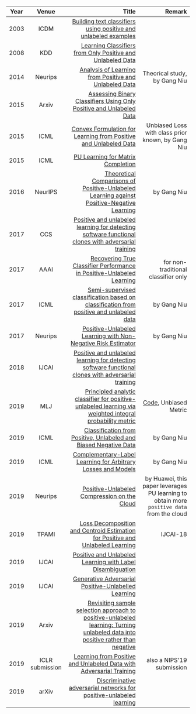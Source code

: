 | Year       | Venue       | Title  | Remark
| ------------- |:-------------:| --------------:|------------:|
|2003 | ICDM | [Building text classifiers using positive and unlabeled examples](http://citeseerx.ist.psu.edu/viewdoc/download?doi=10.1.1.66.7081&rep=rep1&type=pdf) |
|2008 | KDD  | [Learning Classifiers from Only Positive and Unlabeled Data](http://cseweb.ucsd.edu/~elkan/posonly.pdf) |
|2014 | Neurips | [Analysis of Learning from Positive and Unlabeled Data](http://www.ms.k.u-tokyo.ac.jp/2014/NIPS2014b.pdf) | Theorical study, by Gang Niu |
|2015 | Arxiv| [Assessing Binary Classifiers Using Only Positive and Unlabeled Data](https://arxiv.org/pdf/1504.06837.pdf) | 
|2015 | ICML | [Convex Formulation for Learning from Positive and Unlabeled Data](http://www.mcduplessis.com/wp-content/uploads/2016/05/Conf-ICML2015-ConvexPU.pdf) | Unbiased Loss with class prior known, by Gang Niu |
|2015 | ICML | [PU Learning for Matrix Completion](http://proceedings.mlr.press/v37/hsiehb15.pdf) | |
|2016 | NeurIPS | [Theoretical Comparisons of Positive-Unlabeled Learning against Positive-Negative Learning](https://niug1984.github.io/paper/niu_nips16.pdf) | by Gang Niu|
|2017 | CCS | [Positive and unlabeled learning for detecting software functional clones with adversarial training](https://cs.nju.edu.cn/zhouzh/zhouzh.files/publication/ccs17poster.pdf) | |
|2017 | AAAI | [Recovering True Classifier Performance in Positive-Unlabeled Learning](https://www.ccs.neu.edu/home/radivojac/papers/jain_aaai_2017.pdf) | for non-traditional classifier only |
|2017 | ICML | [Semi-supervised classification based on classification from positive and unlabeled data](https://niug1984.github.io/paper/sakai_icml17.pdf) | by Gang Niu |
|2017 | Neurips | [Positive-Unlabeled Learning with Non-Negative Risk Estimator](https://niug1984.github.io/paper/kiryo_nips17.pdf) | by Gang Niu |
|2018 | IJCAI | [Positive and unlabeled learning for detecting software functional clones with adversarial training](http://www.lamda.nju.edu.cn/lim/publications/ijcai18-cdpu.pdf) | |
|2019           | MLJ  | [Principled analytic classifier for positive-unlabeled learning via weighted integral probability metric](https://arxiv.org/pdf/1901.09503.pdf) | [Code](https://github.com/eraser347/WMMD_PU), Unbiased Metric |
|2019     | ICML | [Classification from Positive, Unlabeled and Biased Negative Data](http://proceedings.mlr.press/v97/hsieh19c/hsieh19c.pdf) | by Gang Niu |
|2019 | ICML | [Complementary-Label Learning for Arbitrary Losses and Models](http://proceedings.mlr.press/v97/ishida19a/ishida19a.pdf) | by Gang Niu |
|2019 | Neurips| [Positive-Unlabeled Compression on the Cloud](https://arxiv.org/pdf/1909.09757.pdf) | by Huawei, this paper leverages PU learning to obtain more ``positive data`` from the cloud |
|2019 | TPAMI | [Loss Decomposition and Centroid Estimation for Positive and Unlabeled Learning](https://www.ijcai.org/proceedings/2018/0373.pdf) | IJCAI-18 |
|2019 | IJCAI | [Positive and Unlabeled Learning with Label Disambiguation](https://www.ijcai.org/proceedings/2019/0590.pdf) | |
|2019 | IJCAI | [Generative Adversarial Positive-Unlabelled Learning](https://www.ijcai.org/proceedings/2019/0590.pdf) | |
|2019 | Arxiv | [Revisiting sample selection approach to positive-unlabeled learning: Turning unlabeled data into positive rather than negative](https://arxiv.org/abs/1901.10155) | |
|2019 | ICLR submission | [Learning from Positive and Unlabeled Data with Adversarial Training](https://openreview.net/forum?id=HygPjlrYvB) | also a NIPS'19 submission |
|2019 | arXiv | [Discriminative adversarial networks for positive-unlabeled learning](https://arxiv.org/pdf/1906.00642.pdf) | |
